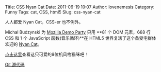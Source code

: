 Title: CSS Nyan Cat
Date: 2011-06-19 10:07
Author: lovenemesis
Category: Funny
Tags: cat, CSS, html5
Slug: css-nyan-cat

人人都爱 Nyan Cat，CSS-er 也不例外。

Michal Budzynski 为 [Mozilla Demo
Party](http://mozillalabs.com/demoparty/helsinki) 只用 **81 个 DOM
元素，688 行 CSS 和 1 个 JavaScript 函数(音乐循环)**在 HTML5
世界复活了这个备受宅群体欢迎的 [Nyan
Cat](http://en.wikipedia.org/wiki/Nyan_cat)。

[点击这里](http://michalbe.github.com/css-nyan-cat/)查看这只可爱的8位机风格猫咪吧！

[Git 源代码](https://github.com/michalbe/css-nyan-cat)
